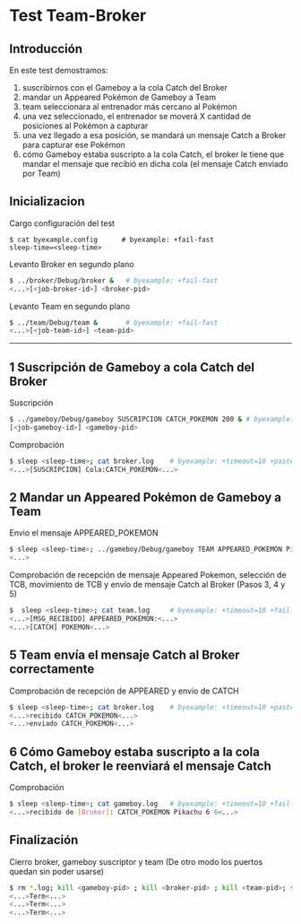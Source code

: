 # Test Team-Broker

## Introducción

En este test demostramos:

1) suscribirnos con el Gameboy a la cola Catch del Broker
2) mandar un Appeared Pokémon de Gameboy a Team
3) team seleccionara al entrenador más cercano al Pokémon
4) una vez seleccionado, el entrenador se moverá X cantidad de posiciones al Pokémon a capturar
5) una vez llegado a esa posición, se mandará un mensaje Catch a Broker para capturar ese Pokémon
6) cómo Gameboy estaba suscripto a la cola Catch, el broker le tiene que mandar el mensaje que recibió en dicha cola (el mensaje Catch enviado por Team)

## Inicializacion

Cargo configuración del test

```shell
$ cat byexample.config      # byexample: +fail-fast
sleep-time=<sleep-time>
```

Levanto Broker en segundo plano

```bash
$ ../broker/Debug/broker &   # byexample: +fail-fast
<...>[<job-broker-id>] <broker-pid>
```

Levanto Team en segundo plano

```bash
$ ../team/Debug/team &       # byexample: +fail-fast
<...>[<job-team-id>] <team-pid>
```

- - - - - - - - - - - - -

## 1 Suscripción de Gameboy a cola Catch del Broker

Suscripción

```bash
$ ../gameboy/Debug/gameboy SUSCRIPCION CATCH_POKEMON 200 & # byexample: +timeout=100 +fail-fast +paste
[<job-gameboy-id>] <gameboy-pid>
```

Comprobación

```bash
$ sleep <sleep-time>; cat broker.log    # byexample: +timeout=10 +paste
<...>[SUSCRIPCION] Cola:CATCH_POKEMON<...>
```

## 2 Mandar un Appeared Pokémon de Gameboy a Team

Envio el mensaje APPEARED_POKEMON

```bash
$ sleep <sleep-time>; ../gameboy/Debug/gameboy TEAM APPEARED_POKEMON Pikachu 6 6 10; sleep <sleep-time> # byexample: +timeout=8 +paste
<...>
```

Comprobación de recepción de mensaje Appeared Pokemon, selección de TCB, movimiento de TCB y envío de mensaje Catch al Broker (Pasos 3, 4 y 5)

```bash
$  sleep <sleep-time>; cat team.log     # byexample: +timeout=10 +fail-fast +paste
<...>[MSG_RECIBIDO] APPEARED_POKEMON:<...>
<...>[CATCH] POKEMON<...>
```

## 5 Team envía el mensaje Catch al Broker correctamente

Comprobación de recepción de APPEARED y envio de CATCH

```bash
$ sleep <sleep-time>; cat broker.log    # byexample: +timeout=10 +paste
<...>recibido CATCH_POKEMON<...>
<...>enviado CATCH_POKEMON<...>
```

## 6 Cómo Gameboy estaba suscripto a la cola Catch, el broker le reenviará el mensaje Catch

Comprobación

```bash
$ sleep <sleep-time>; cat gameboy.log   # byexample: +timeout=10 +fail-fast +paste
<...>recibido de [Broker]: CATCH_POKEMON Pikachu 6 6<...>
```

## Finalización

Cierro broker, gameboy suscriptor y team (De otro modo los puertos quedan sin poder usarse)

```bash
$ rm *.log; kill <gameboy-pid> ; kill <broker-pid> ; kill <team-pid>; sleep <sleep-time>     # byexample: +timeout=20 +norm-ws +paste -skip
<...>Term<...>
<...>Term<...>
<...>Term<...>
```
